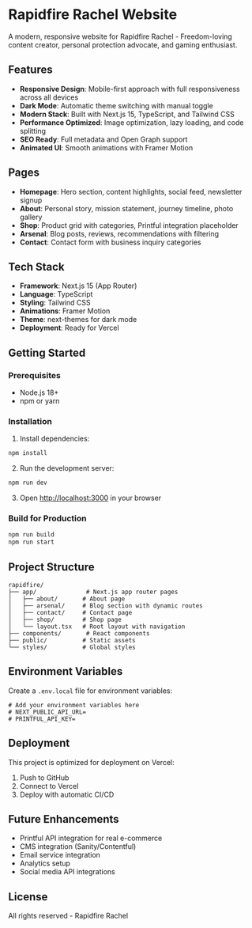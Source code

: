 # Rapidfire Rachel Website

A modern, responsive website for Rapidfire Rachel - Freedom-loving content creator, personal protection advocate, and gaming enthusiast.

## Features

- **Responsive Design**: Mobile-first approach with full responsiveness across all devices
- **Dark Mode**: Automatic theme switching with manual toggle
- **Modern Stack**: Built with Next.js 15, TypeScript, and Tailwind CSS
- **Performance Optimized**: Image optimization, lazy loading, and code splitting
- **SEO Ready**: Full metadata and Open Graph support
- **Animated UI**: Smooth animations with Framer Motion

## Pages

- **Homepage**: Hero section, content highlights, social feed, newsletter signup
- **About**: Personal story, mission statement, journey timeline, photo gallery
- **Shop**: Product grid with categories, Printful integration placeholder
- **Arsenal**: Blog posts, reviews, recommendations with filtering
- **Contact**: Contact form with business inquiry categories

## Tech Stack

- **Framework**: Next.js 15 (App Router)
- **Language**: TypeScript
- **Styling**: Tailwind CSS
- **Animations**: Framer Motion
- **Theme**: next-themes for dark mode
- **Deployment**: Ready for Vercel

## Getting Started

### Prerequisites

- Node.js 18+ 
- npm or yarn

### Installation

1. Install dependencies:
```bash
npm install
```

2. Run the development server:
```bash
npm run dev
```

3. Open [http://localhost:3000](http://localhost:3000) in your browser

### Build for Production

```bash
npm run build
npm run start
```

## Project Structure

```
rapidfire/
├── app/              # Next.js app router pages
│   ├── about/       # About page
│   ├── arsenal/     # Blog section with dynamic routes
│   ├── contact/     # Contact page
│   ├── shop/        # Shop page
│   └── layout.tsx   # Root layout with navigation
├── components/       # React components
├── public/          # Static assets
└── styles/          # Global styles
```

## Environment Variables

Create a `.env.local` file for environment variables:

```env
# Add your environment variables here
# NEXT_PUBLIC_API_URL=
# PRINTFUL_API_KEY=
```

## Deployment

This project is optimized for deployment on Vercel:

1. Push to GitHub
2. Connect to Vercel
3. Deploy with automatic CI/CD

## Future Enhancements

- Printful API integration for real e-commerce
- CMS integration (Sanity/Contentful)
- Email service integration
- Analytics setup
- Social media API integrations

## License

All rights reserved - Rapidfire Rachel